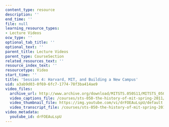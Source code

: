 ```yaml
---
content_type: resource
description: ''
end_time: ''
file: null
learning_resource_types:
- Lecture Videos
ocw_type: ''
optional_tab_title: ''
optional_text: ''
parent_title: Lecture Videos
parent_type: CourseSection
related_resources_text: ''
resource_index_text: ''
resourcetype: Video
start_time: ''
title: 'Session 4: Harvard, MIT, and Building a New Campus'
uid: a3ab9d03-0f69-6fc7-1774-78f3ba414ae9
video_files:
  archive_url: http://www.archive.org/download/MITSTS.050S11/MITSTS_050S11lec04_300k.mp4
  video_captions_file: /courses/sts-050-the-history-of-mit-spring-2011/e988b77dc8b553d887608b559622b237_drFOEAuLspU.vtt
  video_thumbnail_file: https://img.youtube.com/vi/drFOEAuLspU/default.jpg
  video_transcript_file: /courses/sts-050-the-history-of-mit-spring-2011/9a20f8c5c6f15b178241ffb94e8b820d_drFOEAuLspU.pdf
video_metadata:
  youtube_id: drFOEAuLspU
---
```

